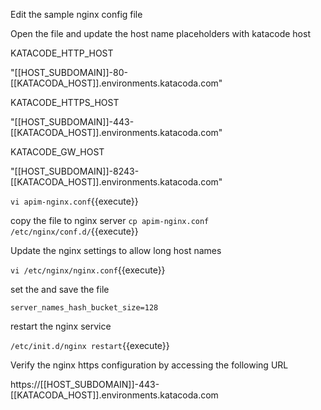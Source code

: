 
Edit the sample nginx config file

Open the file and update the host name placeholders with katacode host

KATACODE_HTTP_HOST

"[[HOST_SUBDOMAIN]]-80-[[KATACODA_HOST]].environments.katacoda.com"

KATACODE_HTTPS_HOST

"[[HOST_SUBDOMAIN]]-443-[[KATACODA_HOST]].environments.katacoda.com"

KATACODE_GW_HOST

"[[HOST_SUBDOMAIN]]-8243-[[KATACODA_HOST]].environments.katacoda.com"


`vi apim-nginx.conf`{{execute}}

copy the file to nginx server
`cp apim-nginx.conf /etc/nginx/conf.d/`{{execute}}

Update the nginx settings to allow long host names

`vi /etc/nginx/nginx.conf`{{execute}}

set the and save the file

`server_names_hash_bucket_size=128`

restart the nginx service

`/etc/init.d/nginx restart`{{execute}}


Verify the nginx https configuration by accessing the following URL

https://[[HOST_SUBDOMAIN]]-443-[[KATACODA_HOST]].environments.katacoda.com
